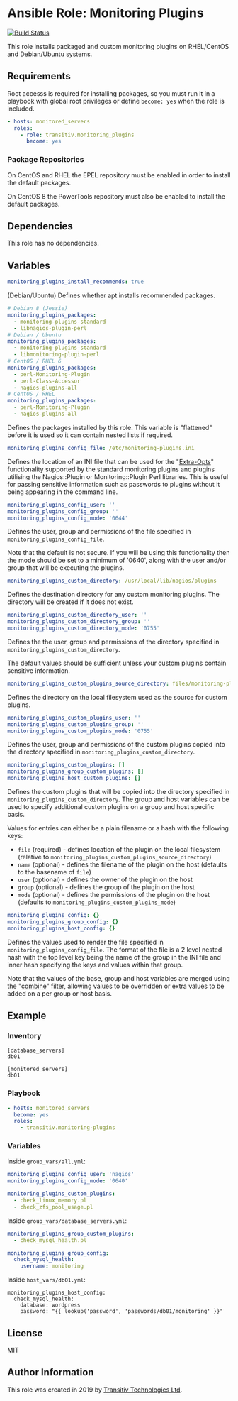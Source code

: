 # Ansible Role: Monitoring Plugins

[![Build Status](https://travis-ci.com/transitiv/ansible-role-monitoring-plugins.svg?branch=master)](https://travis-ci.com/transitiv/ansible-role-monitoring-plugins)

This role installs packaged and custom monitoring plugins on RHEL/CentOS and
Debian/Ubuntu systems.

## Requirements

Root accesss is required for installing packages, so you must run it in a
playbook with global root privileges or define `become: yes` when the role is
included.

```yaml
- hosts: monitored_servers
  roles:
    - role: transitiv.monitoring_plugins
      become: yes
```

### Package Repositories

On CentOS and RHEL the EPEL repository must be enabled in order to install the
default packages.

On CentOS 8 the PowerTools repository must also be enabled to install the
default packages.

## Dependencies

This role has no dependencies.

## Variables

```yaml
monitoring_plugins_install_recommends: true
```

(Debian/Ubuntu) Defines whether apt installs recommended packages.

```yaml
# Debian 8 (Jessie)
monitoring_plugins_packages:
  - monitoring-plugins-standard
  - libnagios-plugin-perl
# Debian / Ubuntu
monitoring_plugins_packages:
  - monitoring-plugins-standard
  - libmonitoring-plugin-perl
# CentOS / RHEL 6
monitoring_plugins_packages:
  - perl-Monitoring-Plugin
  - perl-Class-Accessor
  - nagios-plugins-all
# CentOS / RHEL
monitoring_plugins_packages:
  - perl-Monitoring-Plugin
  - nagios-plugins-all
```

Defines the packages installed by this role. This variable is "flattened"
before it is used so it can contain nested lists if required.

```yaml
monitoring_plugins_config_file: /etc/monitoring-plugins.ini
```

Defines the location of an INI file that can be used for the
"[Extra-Opts](https://www.monitoring-plugins.org/doc/extra-opts.html)"
functionality supported by the standard monitoring plugins and plugins
utilising the Nagios::Plugin or Monitoring::Plugin Perl libraries. This is
useful for passing sensitive information such as passwords to plugins without
it being appearing in the command line.

```yaml
monitoring_plugins_config_user: ''
monitoring_plugins_config_group: ''
monitoring_plugins_config_mode: '0644'
```

Defines the user, group and permissions of the file specified in
`monitoring_plugins_config_file`.

Note that the default is not secure. If you will be using this functionality
then the mode should be set to a minimum of '0640', along with the user and/or
group that will be executing the plugins.

```yaml
monitoring_plugins_custom_directory: /usr/local/lib/nagios/plugins
```

Defines the destination directory for any custom monitoring plugins. The
directory will be created if it does not exist.

```yaml
monitoring_plugins_custom_directory_user: ''
monitoring_plugins_custom_directory_group: ''
monitoring_plugins_custom_directory_mode: '0755'
```

Defines the the user, group and permissions of the directory specified in
`monitoring_plugins_custom_directory`.

The default values should be sufficient unless your custom plugins contain
sensitive information.

```yaml
monitoring_plugins_custom_plugins_source_directory: files/monitoring-plugins
```

Defines the directory on the local filesystem used as the source for custom
plugins.


```yaml
monitoring_plugins_custom_plugins_user: ''
monitoring_plugins_custom_plugins_group: ''
monitoring_plugins_custom_plugins_mode: '0755'
```

Defines the user, group and permissions of the custom plugins copied into the
directory specified in `monitoring_plugins_custom_directory`.

```yaml
monitoring_plugins_custom_plugins: []
monitoring_plugins_group_custom_plugins: []
monitoring_plugins_host_custom_plugins: []
```

Defines the custom plugins that will be copied into the directory specified in
`monitoring_plugins_custom_directory`. The group and host variables can be used
to specify additional custom plugins on a group and host specific basis.

Values for entries can either be a plain filename or a hash with the following keys:

* `file` (required) - defines location of the plugin on the local filesystem (relative to `monitoring_plugins_custom_plugins_source_directory`)
* `name` (optional) - defines the filename of the plugin on the host (defaults to the basename of `file`)
* `user` (optional) - defines the owner of the plugin on the host
* `group` (optional) - defines the group of the plugin on the host
* `mode` (optional) - defines the permissions of the plugin on the host (defaults to `monitoring_plugins_custom_plugins_mode`)

```yaml
monitoring_plugins_config: {}
monitoring_plugins_group_config: {}
monitoring_plugins_host_config: {}
```

Defines the values used to render the file specified in
`monitoring_plugins_config_file`. The format of the file is a 2 level nested
hash with the top level key being the name of the group in the INI file and
inner hash specifying the keys and values within that group.

Note that the values of the base, group and host variables are merged using the
"[combine](https://docs.ansible.com/ansible/latest/user_guide/playbooks_filters.html#combining-hashes-dictionaries)"
filter, allowing values to be overridden or extra values to be added on a per
group or host basis.


## Example

### Inventory

```
[database_servers]
db01

[monitored_servers]
db01
```

### Playbook

```yaml
- hosts: monitored_servers
  become: yes
  roles:
    - transitiv.monitoring-plugins
```

### Variables

Inside `group_vars/all.yml`:

```yaml
monitoring_plugins_config_user: 'nagios'
monitoring_plugins_config_mode: '0640'

monitoring_plugins_custom_plugins:
  - check_linux_memory.pl
  - check_zfs_pool_usage.pl
```

Inside `group_vars/database_servers.yml`:

```yaml
monitoring_plugins_group_custom_plugins:
  - check_mysql_health.pl

monitoring_plugins_group_config:
  check_mysql_health:
    username: monitoring
```

Inside `host_vars/db01.yml`:

```
monitoring_plugins_host_config:
  check_mysql_health:
    database: wordpress
    password: "{{ lookup('password', 'passwords/db01/monitoring' }}"
```

## License

MIT

## Author Information

This role was created in 2019 by [Transitiv Technologies
Ltd](https://www.transitiv.co.uk).
